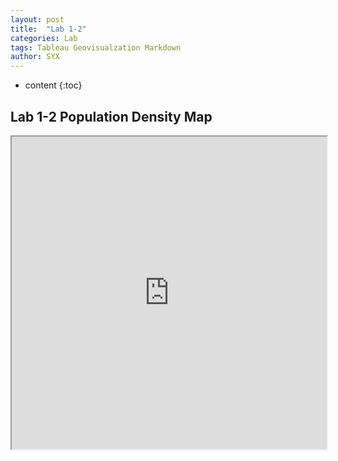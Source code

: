 ```yaml
---
layout: post
title:  "Lab 1-2"
categories: Lab
tags: Tableau Geovisualzation Markdown
author: SYX
---
```


* content
{:toc}

## Lab 1-2 Population Density Map
<iframe src="https://public.tableau.com/views/lab1-2-1/2?:showVizHome=no&:embed=true" width="100%" height="500"></iframe>
